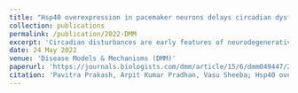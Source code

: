 ```yaml
---
title: "Hsp40 overexpression in pacemaker neurons delays circadian dysfunction in a Drosophila model of Huntington's disease"
collection: publications
permalink: /publication/2022-DMM
excerpt: 'Circadian disturbances are early features of neurodegenerative diseases, including Huntington's disease (HD). Emerging evidence suggests that circadian decline feeds into neurodegenerative symptoms, exacerbating them. Therefore, we asked whether known neurotoxic modifiers can suppress circadian dysfunction. We performed a screen of neurotoxicity-modifier genes to suppress circadian behavioural arrhythmicity in a Drosophila circadian HD model. The molecular chaperones Hsp40 and HSP70 emerged as significant suppressors in the circadian context, with Hsp40 being the more potent mitigator. Upon Hsp40 overexpression in the Drosophila circadian ventrolateral neurons (LNv), the behavioural rescue was associated with neuronal rescue of loss of circadian proteins from small LNv soma. Specifically, there was a restoration of the molecular clock protein Period and its oscillations in young flies and a long-lasting rescue of the output neuropeptide Pigment dispersing factor. Significantly, there was a reduction in the expanded Huntingtin inclusion load, concomitant with the appearance of a spot-like Huntingtin form. Thus, we provide evidence implicating the neuroprotective chaperone Hsp40 in circadian rehabilitation. The involvement of molecular chaperones in circadian maintenance has broader therapeutic implications for neurodegenerative diseases.'
date: 24 May 2022
venue: 'Disease Models & Mechanisms (DMM)'
paperurl: 'https://journals.biologists.com/dmm/article/15/6/dmm049447/275822/Hsp40-overexpression-in-pacemaker-neurons-delays'
citation: 'Pavitra Prakash, Arpit Kumar Pradhan, Vasu Sheeba; Hsp40 overexpression in pacemaker neurons delays circadian dysfunction in a Drosophila model of Huntington's disease. Dis Model Mech 1 June 2022; 15 (6): dmm049447. doi: https://doi.org/10.1242/dmm.049447'
---
```


